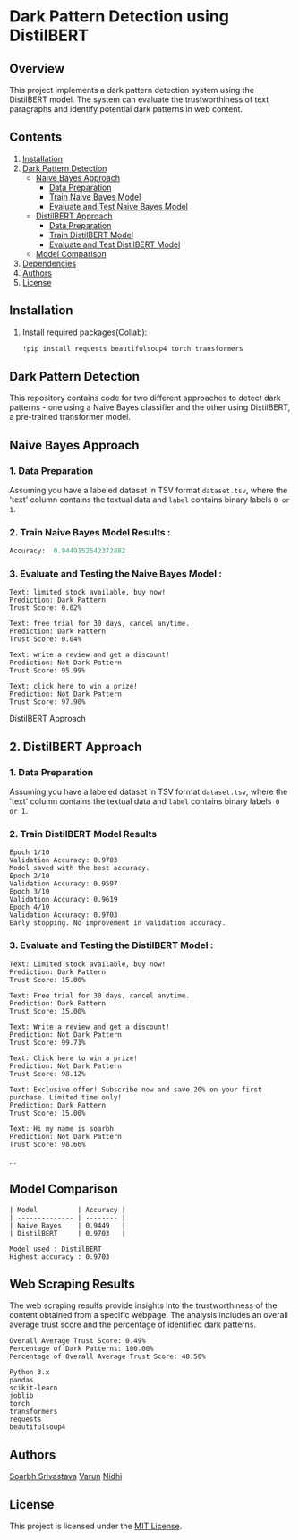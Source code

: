 # Dark Pattern Detection using DistilBERT

## Overview

This project implements a dark pattern detection system using the DistilBERT model. The system can evaluate the trustworthiness of text paragraphs and identify potential dark patterns in web content.

## Contents


1. [Installation](#installation)
2. [Dark Pattern Detection](#dark-pattern-detection)
   - [Naive Bayes Approach](#naive-bayes-approach)
     - [Data Preparation](#1-data-preparation)
     - [Train Naive Bayes Model](#2-train-naive-bayes-model)
     - [Evaluate and Test Naive Bayes Model](#3-evaluate-and-test-naive-bayes-model)
   - [DistilBERT Approach](#2-distilbert-approach)
     - [Data Preparation](#1-data-preparation-1)
     - [Train DistilBERT Model](#2-train-distilbert-model)
     - [Evaluate and Test DistilBERT Model](#3-evaluate-and-test-distilbert-model)
   - [Model Comparison](#model-comparison)
3. [Dependencies](#dependencies)
4. [Authors](#authors)
5. [License](#license)

## Installation

1. Install required packages(Collab):

   ```bash
   !pip install requests beautifulsoup4 torch transformers
   
## Dark Pattern Detection

This repository contains code for two different approaches to detect dark patterns - one using a Naive Bayes classifier and the other using DistilBERT, a pre-trained transformer model.

## Naive Bayes Approach

### 1. Data Preparation

Assuming you have a labeled dataset in TSV format `dataset.tsv`, where the 'text' column contains the textual data and `label` contains binary labels `0 or 1`.

### 2. Train Naive Bayes Model Results :

```python
Accuracy:  0.9449152542372882

```
### 3. Evaluate and Testing the Naive Bayes Model :
```
Text: limited stock available, buy now!
Prediction: Dark Pattern
Trust Score: 0.02%

Text: free trial for 30 days, cancel anytime.
Prediction: Dark Pattern
Trust Score: 0.04%

Text: write a review and get a discount!
Prediction: Not Dark Pattern
Trust Score: 95.99%

Text: click here to win a prize!
Prediction: Not Dark Pattern
Trust Score: 97.90%
```
DistilBERT Approach
## 2. DistilBERT Approach
### 1. Data Preparation
Assuming you have a labeled dataset in TSV format `dataset.tsv`, where the 'text' column contains the textual data and `label` contains binary labels` 0 or 1`.

### 2. Train DistilBERT Model Results 
```
Epoch 1/10
Validation Accuracy: 0.9703
Model saved with the best accuracy.
Epoch 2/10
Validation Accuracy: 0.9597
Epoch 3/10
Validation Accuracy: 0.9619
Epoch 4/10
Validation Accuracy: 0.9703
Early stopping. No improvement in validation accuracy.

```
### 3. Evaluate and Testing the DistilBERT Model :
```
Text: Limited stock available, buy now!
Prediction: Dark Pattern
Trust Score: 15.00%

Text: Free trial for 30 days, cancel anytime.
Prediction: Dark Pattern
Trust Score: 15.00%

Text: Write a review and get a discount!
Prediction: Not Dark Pattern
Trust Score: 99.71%

Text: Click here to win a prize!
Prediction: Not Dark Pattern
Trust Score: 98.12%

Text: Exclusive offer! Subscribe now and save 20% on your first purchase. Limited time only!
Prediction: Dark Pattern
Trust Score: 15.00%

Text: Hi my name is soarbh
Prediction: Not Dark Pattern
Trust Score: 98.66%
```
...

## Model Comparison
```
| Model          | Accuracy |
| -------------- | -------- |
| Naive Bayes    | 0.9449   |
| DistilBERT     | 0.9703   |

Model used : DistilBERT 
Highest accuracy : 0.9703
```
## Web Scraping Results

The web scraping results provide insights into the trustworthiness of the content obtained from a specific webpage. The analysis includes an overall average trust score and the percentage of identified dark patterns.

```plaintext
Overall Average Trust Score: 0.49%
Percentage of Dark Patterns: 100.00%
Percentage of Overall Average Trust Score: 48.50%
```
```
Python 3.x
pandas
scikit-learn
joblib
torch
transformers
requests
beautifulsoup4
```
## Authors
[Soarbh Srivastava]()
[Varun]()
[Nidhi]()

## License

This project is licensed under the [MIT License](LICENSE).

